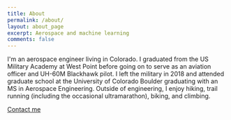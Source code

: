 ```yaml
---
title: About
permalink: /about/
layout: about_page
excerpt: Aerospace and machine learning
comments: false
---
```


I'm an aerospace engineer living in Colorado. I graduated from the US Military Academy at West Point before going on to serve as an aviation officer and UH-60M Blackhawk pilot. I left the military in 2018 and attended graduate school at the University of Colorado Boulder graduating with an MS in Aerospace Engineering. Outside of engineering, I enjoy hiking, trail running (including the occasional ultramarathon), biking, and climbing.

[Contact me](https://forms.gle/DpsktUpr9tLkbApS6)
